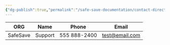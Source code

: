 ```yaml
---
{"dg-publish":true,"permalink":"/safe-save-documentation/contact-directory/"}
---
```



| ORG      | Name    | Phone        | Email          |
| -------- | ------- | ------------ | -------------- |
| SafeSave | Support | 555 888-2400 | test@email.com |
